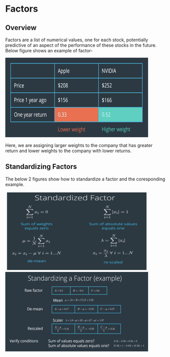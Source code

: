 # Factors

## Overview
Factors are a list of numerical values, one for each stock, potentially predictive of an aspect of the performance of these stocks in the future. Below figure shows an example of factor-<br>

<img src="./Images/1. factor_example.png" width=450 height=250></img><br>

Here, we are assigning larger weights to the company that has greater return and lower weights to the company with lower returns.

## Standardizing Factors

The below 2 figures show how to standardize a factor and the coresponding example.<br>

<img src="./Images/2. Standardized factor.png" width=450 height=250></img> <img src="./Images/3. standardizing factor example.png" width=450 height=250></img>
